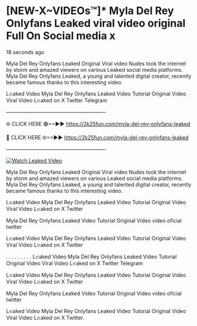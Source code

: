 # [NEW-X~VIDEOs™]* Myla Del Rey Onlyfans Leaked viral video original Full On Social media x

18 seconds ago

Myla Del Rey Onlyfans Leaked Original Viral video Nudes took the internet by storm and amazed viewers on various Leaked social media platforms. Myla Del Rey Onlyfans Leaked, a young and talented digital creator, recently became famous thanks to this interesting video.

L𝚎aked Video Myla Del Rey Onlyfans Leaked Video Tutorial Original Video Viral Video L𝚎aked on X Twitter Telegram

———————————————————-

🌐 CLICK HERE 🟢==►► https://2k25fun.com/myla-del-rey-onlyfans-leaked

🔴 CLICK HERE 🌐==►► https://2k25fun.com/myla-del-rey-onlyfans-leaked

———————————————————-

[![Watch Leaked Video](https://miro.medium.com/v2/resize:fit:828/format:webp/1*cilzJN44JGOrTw9NJCrNHA.gif "Watch Leaked Video")](https://2k25fun.com/myla-del-rey-onlyfans-leaked)

Myla Del Rey Onlyfans Leaked Original Viral video Nudes took the internet by storm and amazed viewers on various Leaked social media platforms. Myla Del Rey Onlyfans Leaked, a young and talented digital creator, recently became famous thanks to this interesting video.

L𝚎aked Video Myla Del Rey Onlyfans Leaked Video Tutorial Original Video Viral Video L𝚎aked on X Twitter

Myla Del Rey Onlyfans Leaked Video Tutorial Original Video video oficial twitter

L𝚎aked Video Myla Del Rey Onlyfans Leaked Video Tutorial Original Video Viral Video L𝚎aked on X Twitter

. . . . . . . . . L𝚎aked Video Myla Del Rey Onlyfans Leaked Video Tutorial Original Video Viral Video L𝚎aked on X Twitter Telegram

L𝚎aked Video Myla Del Rey Onlyfans Leaked Video Tutorial Original Video Viral Video L𝚎aked on X Twitter

Myla Del Rey Onlyfans Leaked Video Tutorial Original Video video oficial twitter

L𝚎aked Video Myla Del Rey Onlyfans Leaked Video Tutorial Original Video Viral Video L𝚎aked on X Twitter.